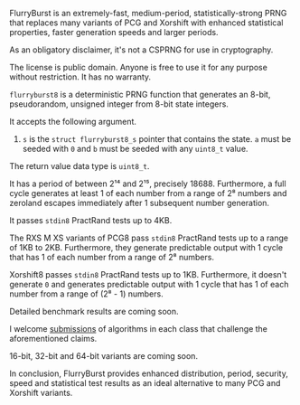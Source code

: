 FlurryBurst is an extremely-fast, medium-period, statistically-strong PRNG that replaces many variants of PCG and Xorshift with enhanced statistical properties, faster generation speeds and larger periods.

As an obligatory disclaimer, it's not a CSPRNG for use in cryptography.

The license is public domain. Anyone is free to use it for any purpose without restriction. It has no warranty.

`flurryburst8` is a deterministic PRNG function that generates an 8-bit, pseudorandom, unsigned integer from 8-bit state integers.

It accepts the following argument.

1. `s` is the `struct flurryburst8_s` pointer that contains the state. `a` must be seeded with `0` and `b` must be seeded with any `uint8_t` value.

The return value data type is `uint8_t`.

It has a period of between 2¹⁴ and 2¹⁵, precisely 18688. Furthermore, a full cycle generates at least 1 of each number from a range of 2⁸ numbers and zeroland escapes immediately after 1 subsequent number generation.

It passes `stdin8` PractRand tests up to 4KB.

The RXS M XS variants of PCG8 pass `stdin8` PractRand tests up to a range of 1KB to 2KB. Furthermore, they generate predictable output with 1 cycle that has 1 of each number from a range of 2⁸ numbers.

Xorshift8 passes `stdin8` PractRand tests up to 1KB. Furthermore, it doesn't generate `0` and generates predictable output with 1 cycle that has 1 of each number from a range of (2⁸ - 1) numbers.

Detailed benchmark results are coming soon.

I welcome [submissions](https://github.com/wstaffordp/flurryburst/issues) of algorithms in each class that challenge the aforementioned claims.

16-bit, 32-bit and 64-bit variants are coming soon.

In conclusion, FlurryBurst provides enhanced distribution, period, security, speed and statistical test results as an ideal alternative to many PCG and Xorshift variants.
